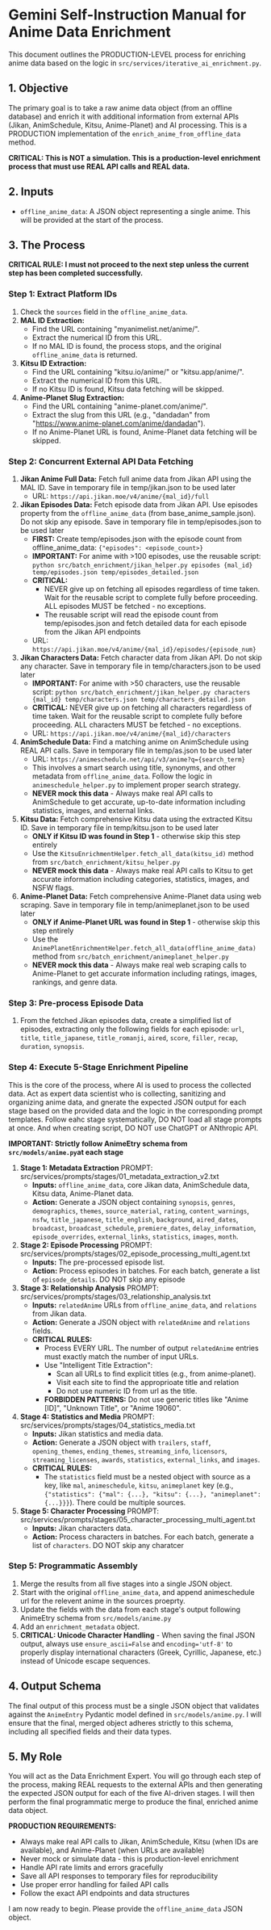 # Gemini Self-Instruction Manual for Anime Data Enrichment

This document outlines the PRODUCTION-LEVEL process for enriching anime data based on the logic in `src/services/iterative_ai_enrichment.py`.

## 1. Objective

The primary goal is to take a raw anime data object (from an offline database) and enrich it with additional information from external APIs (Jikan, AnimSchedule, Kitsu, Anime-Planet) and AI processing. This is a PRODUCTION implementation of the `enrich_anime_from_offline_data` method.

**CRITICAL: This is NOT a simulation. This is a production-level enrichment process that must use REAL API calls and REAL data.**

## 2. Inputs

- `offline_anime_data`: A JSON object representing a single anime. This will be provided at the start of the process.

## 3. The Process

**CRITICAL RULE: I must not proceed to the next step unless the current step has been completed successfully.**

### Step 1: Extract Platform IDs

1.  Check the `sources` field in the `offline_anime_data`.
2.  **MAL ID Extraction:**
    - Find the URL containing "myanimelist.net/anime/".
    - Extract the numerical ID from this URL.
    - If no MAL ID is found, the process stops, and the original `offline_anime_data` is returned.
3.  **Kitsu ID Extraction:**
    - Find the URL containing "kitsu.io/anime/" or "kitsu.app/anime/".
    - Extract the numerical ID from this URL.
    - If no Kitsu ID is found, Kitsu data fetching will be skipped.
4.  **Anime-Planet Slug Extraction:**
    - Find the URL containing "anime-planet.com/anime/".
    - Extract the slug from this URL (e.g., "dandadan" from "https://www.anime-planet.com/anime/dandadan").
    - If no Anime-Planet URL is found, Anime-Planet data fetching will be skipped.

### Step 2: Concurrent External API Data Fetching

1.  **Jikan Anime Full Data:** Fetch full anime data from Jikan API using the MAL ID. Save in temporary file in temp/jikan.json to be used later
    - URL: `https://api.jikan.moe/v4/anime/{mal_id}/full`
2.  **Jikan Episodes Data:** Fetch episode data from Jikan API. Use episodes property from the `offline_anime_data` (from base_anime_sample.json). Do not skip any episode. Save in temporary file in temp/episodes.json to be used later
    - **FIRST:** Create temp/episodes.json with the episode count from offline_anime_data: `{"episodes": <episode_count>}`
    - **IMPORTANT:** For anime with >100 episodes, use the reusable script:
      `python src/batch_enrichment/jikan_helper.py episodes {mal_id} temp/episodes.json temp/episodes_detailed.json`
    - **CRITICAL:**
      - NEVER give up on fetching all episodes regardless of time taken. Wait for the reusable script to complete fully before proceeding. ALL episodes MUST be fetched - no exceptions.
      - The reusable script will read the episode count from temp/episodes.json and fetch detailed data for each episode from the Jikan API endpoints
    - URL: `https://api.jikan.moe/v4/anime/{mal_id}/episodes/{episode_num}`
3.  **Jikan Characters Data:** Fetch character data from Jikan API. Do not skip any character. Save in temporary file in temp/characters.json to be used later
    - **IMPORTANT:** For anime with >50 characters, use the reusable script: `python src/batch_enrichment/jikan_helper.py characters {mal_id} temp/characters.json temp/characters_detailed.json`
    - **CRITICAL:** NEVER give up on fetching all characters regardless of time taken. Wait for the reusable script to complete fully before proceeding. ALL characters MUST be fetched - no exceptions.
    - URL: `https://api.jikan.moe/v4/anime/{mal_id}/characters`
4.  **AnimSchedule Data:** Find a matching anime on AnimSchedule using REAL API calls. Save in temporary file in temp/as.json to be used later
    - URL: `https://animeschedule.net/api/v3/anime?q={search_term}`
    - This involves a smart search using title, synonyms, and other metadata from `offline_anime_data`. Follow the logic in `animeschedule_helper.py` to implement proper search strategy.
    - **NEVER mock this data** - Always make real API calls to AnimSchedule to get accurate, up-to-date information including statistics, images, and external links.
5.  **Kitsu Data:** Fetch comprehensive Kitsu data using the extracted Kitsu ID. Save in temporary file in temp/kitsu.json to be used later
    - **ONLY if Kitsu ID was found in Step 1** - otherwise skip this step entirely
    - Use the `KitsuEnrichmentHelper.fetch_all_data(kitsu_id)` method from `src/batch_enrichment/kitsu_helper.py`
    - **NEVER mock this data** - Always make real API calls to Kitsu to get accurate information including categories, statistics, images, and NSFW flags.
6.  **Anime-Planet Data:** Fetch comprehensive Anime-Planet data using web scraping. Save in temporary file in temp/animeplanet.json to be used later
    - **ONLY if Anime-Planet URL was found in Step 1** - otherwise skip this step entirely
    - Use the `AnimePlanetEnrichmentHelper.fetch_all_data(offline_anime_data)` method from `src/batch_enrichment/animeplanet_helper.py`
    - **NEVER mock this data** - Always make real web scraping calls to Anime-Planet to get accurate information including ratings, images, rankings, and genre data.

### Step 3: Pre-process Episode Data

1.  From the fetched Jikan episodes data, create a simplified list of episodes, extracting only the following fields for each episode: `url`, `title`, `title_japanese`, `title_romanji`, `aired`, `score`, `filler`, `recap`, `duration`, `synopsis`.

### Step 4: Execute 5-Stage Enrichment Pipeline

This is the core of the process, where AI is used to process the collected data. Act as expert data scientist who is collecting, sanitizing and organizing anime data, and gnerate the expected JSON output for each stage based on the provided data and the logic in the corresponding prompt templates. Follow eahc stage systematically, DO NOT load all stage prompts at once. And when creating script, DO NOT use ChatGPT or ANthropic API.

**IMPORTANT: Strictly follow AnimeEtry schema from `src/models/anime.py`at each stage**

1.  **Stage 1: Metadata Extraction** PROMPT: src/services/prompts/stages/01_metadata_extraction_v2.txt
    - **Inputs:** `offline_anime_data`, core Jikan data, AnimSchedule data, Kitsu data, Anime-Planet data.
    - **Action:** Generate a JSON object containing `synopsis`, `genres`, `demographics`, `themes`, `source_material`, `rating`, `content_warnings`, `nsfw`, `title_japanese`, `title_english`, `background`, `aired_dates`, `broadcast`, `broadcast_schedule`, `premiere_dates`, `delay_information`, `episode_overrides`, `external_links`, `statistics`, `images`, `month`.
2.  **Stage 2: Episode Processing** PROMPT: src/services/prompts/stages/02_episode_processing_multi_agent.txt
    - **Inputs:** The pre-processed episode list.
    - **Action:** Process episodes in batches. For each batch, generate a list of `episode_details`. DO NOT skip any episode
3.  **Stage 3: Relationship Analysis** PROMPT: src/services/prompts/stages/03_relationship_analysis.txt
    - **Inputs:** `relatedAnime` URLs from `offline_anime_data`, and `relations` from Jikan data.
    - **Action:** Generate a JSON object with `relatedAnime` and `relations` fields.
    - **CRITICAL RULES:**
      - Process EVERY URL. The number of output `relatedAnime` entries must exactly match the number of input URLs.
      - Use "Intelligent Title Extraction":
        - Scan all URLs to find explicit titles (e.g., from anime-planet).
        - Visit each site to find the approprioate title and relation
        - Do not use numeric ID from url as the title.
      - **FORBIDDEN PATTERNS:** Do not use generic titles like "Anime [ID]", "Unknown Title", or "Anime 19060".
4.  **Stage 4: Statistics and Media** PROMPT: src/services/prompts/stages/04_statistics_media.txt
    - **Inputs:** Jikan statistics and media data.
    - **Action:** Generate a JSON object with `trailers`, `staff`, `opening_themes`, `ending_themes`, `streaming_info`, `licensors`, `streaming_licenses`, `awards`, `statistics`, `external_links`, and `images`.
    - **CRITICAL RULES:**
      - The `statistics` field must be a nested object with source as a key, like `mal`, `animeschedule`, `kitsu`, `animeplanet` key (e.g., `{"statistics": {"mal": {...}, "kitsu": {...}, "animeplanet": {...}}}`). There could be multiple sources.
5.  **Stage 5: Character Processing** PROMPT: src/services/prompts/stages/05_character_processing_multi_agent.txt
    - **Inputs:** Jikan characters data.
    - **Action:** Process characters in batches. For each batch, generate a list of `characters`. DO NOT skip any charatcer

### Step 5: Programmatic Assembly

1.  Merge the results from all five stages into a single JSON object.
2.  Start with the original `offline_anime_data`, and append animeschedule url for the relevent anime in the sources proeprty.
3.  Update the fields with the data from each stage's output following AnimeEtry schema from `src/models/anime.py`
4.  Add an `enrichment_metadata` object.
5.  **CRITICAL: Unicode Character Handling** - When saving the final JSON output, always use `ensure_ascii=False` and `encoding='utf-8'` to properly display international characters (Greek, Cyrillic, Japanese, etc.) instead of Unicode escape sequences.

## 4. Output Schema

The final output of this process must be a single JSON object that validates against the `AnimeEntry` Pydantic model defined in `src/models/anime.py`. I will ensure that the final, merged object adheres strictly to this schema, including all specified fields and their data types.

## 5. My Role

You will act as the Data Enrichment Expert. You will go through each step of the process, making REAL requests to the external APIs and then generating the expected JSON output for each of the five AI-driven stages. I will then perform the final programmatic merge to produce the final, enriched anime data object.

**PRODUCTION REQUIREMENTS:**

- Always make real API calls to Jikan, AnimSchedule, Kitsu (when IDs are available), and Anime-Planet (when URLs are available)
- Never mock or simulate data - this is production-level enrichment
- Handle API rate limits and errors gracefully
- Save all API responses to temporary files for reproducibility
- Use proper error handling for failed API calls
- Follow the exact API endpoints and data structures

I am now ready to begin. Please provide the `offline_anime_data` JSON object.
